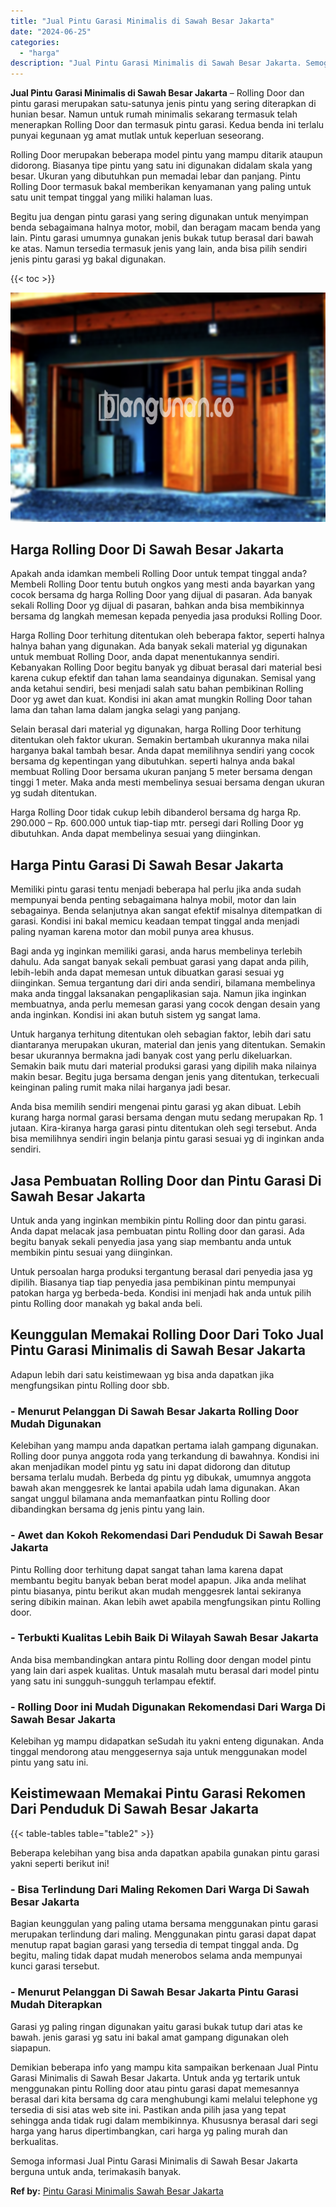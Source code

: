 ```yaml
---
title: "Jual Pintu Garasi Minimalis di Sawah Besar Jakarta"
date: "2024-06-25"
categories: 
  - "harga"
description: "Jual Pintu Garasi Minimalis di Sawah Besar Jakarta. Semoga informasi Jual Pintu Garasi Minimalis di Sawah Besar Jakarta berguna untuk anda, terimakasih banya..."
---
```


**Jual Pintu Garasi Minimalis di Sawah Besar Jakarta** – Rolling Door dan pintu garasi merupakan satu-satunya jenis pintu yang sering diterapkan di hunian besar. Namun untuk rumah minimalis sekarang termasuk telah menerapkan Rolling Door dan termasuk pintu garasi. Kedua benda ini terlalu punyai kegunaan yg amat mutlak untuk keperluan seseorang.

Rolling Door merupakan beberapa model pintu yang mampu ditarik ataupun didorong. Biasanya tipe pintu yang satu ini digunakan didalam skala yang besar. Ukuran yang dibutuhkan pun memadai lebar dan panjang. Pintu Rolling Door termasuk bakal memberikan kenyamanan yang paling untuk satu unit tempat tinggal yang miliki halaman luas.

Begitu jua dengan pintu garasi yang sering digunakan untuk menyimpan benda sebagaimana halnya motor, mobil, dan beragam macam benda yang lain. Pintu garasi umumnya gunakan jenis bukak tutup berasal dari bawah ke atas. Namun tersedia termasuk jenis yang lain, anda bisa pilih sendiri jenis pintu garasi yg bakal digunakan.

{{< toc >}}

![Jual Pintu Garasi Minimalis di Sawah Besar Jakarta](/images/pintu-garasi-62.png)

## Harga Rolling Door Di Sawah Besar Jakarta

Apakah anda idamkan membeli Rolling Door untuk tempat tinggal anda? Membeli Rolling Door tentu butuh ongkos yang mesti anda bayarkan yang cocok bersama dg harga Rolling Door yang dijual di pasaran. Ada banyak sekali Rolling Door yg dijual di pasaran, bahkan anda bisa membikinnya bersama dg langkah memesan kepada penyedia jasa produksi Rolling Door.

Harga Rolling Door terhitung ditentukan oleh beberapa faktor, seperti halnya halnya bahan yang digunakan. Ada banyak sekali material yg digunakan untuk membuat Rolling Door, anda dapat menentukannya sendiri. Kebanyakan Rolling Door begitu banyak yg dibuat berasal dari material besi karena cukup efektif dan tahan lama seandainya digunakan. Semisal yang anda ketahui sendiri, besi menjadi salah satu bahan pembikinan Rolling Door yg awet dan kuat. Kondisi ini akan amat mungkin Rolling Door tahan lama dan tahan lama dalam jangka selagi yang panjang.

Selain berasal dari material yg digunakan, harga Rolling Door terhitung ditentukan oleh faktor ukuran. Semakin bertambah ukurannya maka nilai harganya bakal tambah besar. Anda dapat memilihnya sendiri yang cocok bersama dg kepentingan yang dibutuhkan. seperti halnya anda bakal membuat Rolling Door bersama ukuran panjang 5 meter bersama dengan tinggi 1 meter. Maka anda mesti membelinya sesuai bersama dengan ukuran yg sudah ditentukan.

Harga Rolling Door tidak cukup lebih dibanderol bersama dg harga Rp. 290.000 – Rp. 600.000 untuk tiap-tiap mtr. persegi dari Rolling Door yg dibutuhkan. Anda dapat membelinya sesuai yang diinginkan.

## Harga Pintu Garasi Di Sawah Besar Jakarta

Memiliki pintu garasi tentu menjadi beberapa hal perlu jika anda sudah mempunyai benda penting sebagaimana halnya mobil, motor dan lain sebagainya. Benda selanjutnya akan sangat efektif misalnya ditempatkan di garasi. Kondisi ini bakal memicu keadaan tempat tinggal anda menjadi paling nyaman karena motor dan mobil punya area khusus.

Bagi anda yg inginkan memiliki garasi, anda harus membelinya terlebih dahulu. Ada sangat banyak sekali pembuat garasi yang dapat anda pilih, lebih-lebih anda dapat memesan untuk dibuatkan garasi sesuai yg diinginkan. Semua tergantung dari diri anda sendiri, bilamana membelinya maka anda tinggal laksanakan pengaplikasian saja. Namun jika inginkan membuatnya, anda perlu memesan garasi yang cocok dengan desain yang anda inginkan. Kondisi ini akan butuh sistem yg sangat lama.

Untuk harganya terhitung ditentukan oleh sebagian faktor, lebih dari satu diantaranya merupakan ukuran, material dan jenis yang ditentukan. Semakin besar ukurannya bermakna jadi banyak cost yang perlu dikeluarkan. Semakin baik mutu dari material produksi garasi yang dipilih maka nilainya makin besar. Begitu juga bersama dengan jenis yang ditentukan, terkecuali keinginan paling rumit maka nilai harganya jadi besar.

Anda bisa memilih sendiri mengenai pintu garasi yg akan dibuat. Lebih kurang harga normal garasi bersama dengan mutu sedang merupakan Rp. 1 jutaan. Kira-kiranya harga garasi pintu ditentukan oleh segi tersebut. Anda bisa memilihnya sendiri ingin belanja pintu garasi sesuai yg di inginkan anda sendiri.

## Jasa Pembuatan Rolling Door dan Pintu Garasi Di Sawah Besar Jakarta

Untuk anda yang inginkan membikin pintu Rolling door dan pintu garasi. Anda dapat melacak jasa pembuatan pintu Rolling door dan garasi. Ada begitu banyak sekali penyedia jasa yang siap membantu anda untuk membikin pintu sesuai yang diinginkan.

Untuk persoalan harga produksi tergantung berasal dari penyedia jasa yg dipilih. Biasanya tiap tiap penyedia jasa pembikinan pintu mempunyai patokan harga yg berbeda-beda. Kondisi ini menjadi hak anda untuk pilih pintu Rolling door manakah yg bakal anda beli.

## Keunggulan Memakai Rolling Door Dari Toko Jual Pintu Garasi Minimalis di Sawah Besar Jakarta

Adapun lebih dari satu keistimewaan yg bisa anda dapatkan jika mengfungsikan pintu Rolling door sbb.

### \- Menurut Pelanggan Di Sawah Besar Jakarta Rolling Door Mudah Digunakan

Kelebihan yang mampu anda dapatkan pertama ialah gampang digunakan. Rolling door punya anggota roda yang terkandung di bawahnya. Kondisi ini akan menjadikan model pintu yg satu ini dapat didorong dan ditutup bersama terlalu mudah. Berbeda dg pintu yg dibukak, umumnya anggota bawah akan menggesrek ke lantai apabila udah lama digunakan. Akan sangat unggul bilamana anda memanfaatkan pintu Rolling door dibandingkan bersama dg jenis pintu yang lain.

### \- Awet dan Kokoh Rekomendasi Dari Penduduk Di Sawah Besar Jakarta

Pintu Rolling door terhitung dapat sangat tahan lama karena dapat membantu begitu banyak beban berat model apapun. Jika anda melihat pintu biasanya, pintu berikut akan mudah menggesrek lantai sekiranya sering dibikin mainan. Akan lebih awet apabila mengfungsikan pintu Rolling door.

### \- Terbukti Kualitas Lebih Baik Di Wilayah Sawah Besar Jakarta

Anda bisa membandingkan antara pintu Rolling door dengan model pintu yang lain dari aspek kualitas. Untuk masalah mutu berasal dari model pintu yang satu ini sungguh-sungguh terlampau efektif.

### \- Rolling Door ini Mudah Digunakan Rekomendasi Dari Warga Di Sawah Besar Jakarta

Kelebihan yg mampu didapatkan seSudah itu yakni enteng digunakan. Anda tinggal mendorong atau menggesernya saja untuk menggunakan model pintu yang satu ini.

## Keistimewaan Memakai Pintu Garasi Rekomen Dari Penduduk Di Sawah Besar Jakarta

{{< table-tables table="table2" >}}

Beberapa kelebihan yang bisa anda dapatkan apabila gunakan pintu garasi yakni seperti berikut ini!

### \- Bisa Terlindung Dari Maling Rekomen Dari Warga Di Sawah Besar Jakarta

Bagian keunggulan yang paling utama bersama menggunakan pintu garasi merupakan terlindung dari maling. Menggunakan pintu garasi dapat dapat menutup rapat bagian garasi yang tersedia di tempat tinggal anda. Dg begitu, maling tidak dapat mudah menerobos selama anda mempunyai kunci garasi tersebut.

### \- Menurut Pelanggan Di Sawah Besar Jakarta Pintu Garasi Mudah Diterapkan

Garasi yg paling ringan digunakan yaitu garasi bukak tutup dari atas ke bawah. jenis garasi yg satu ini bakal amat gampang digunakan oleh siapapun.

Demikian beberapa info yang mampu kita sampaikan berkenaan Jual Pintu Garasi Minimalis di Sawah Besar Jakarta. Untuk anda yg tertarik untuk menggunakan pintu Rolling door atau pintu garasi dapat memesannya berasal dari kita bersama dg cara menghubungi kami melalui telephone yg tersedia di sisi atas web site ini. Pastikan anda pilih jasa yang tepat sehingga anda tidak rugi dalam membikinnya. Khususnya berasal dari segi harga yang harus dipertimbangkan, cari harga yg paling murah dan berkualitas.

Semoga informasi Jual Pintu Garasi Minimalis di Sawah Besar Jakarta berguna untuk anda, terimakasih banyak.

**Ref by:** [Pintu Garasi Minimalis Sawah Besar Jakarta](https://id.wikipedia.org/wiki/Pintu)
